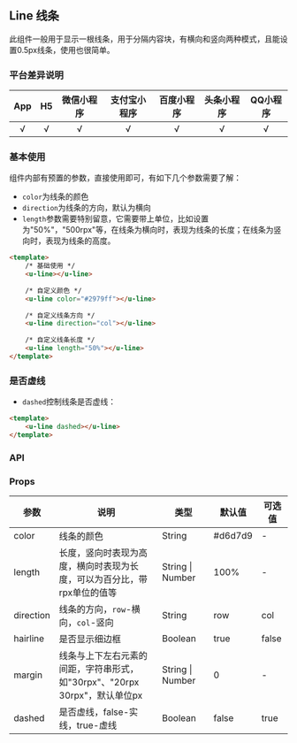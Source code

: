## Line 线条 <to-api/>

<demo-model url="/pages/componentsB/line/index"></demo-model>

此组件一般用于显示一根线条，用于分隔内容块，有横向和竖向两种模式，且能设置0.5px线条，使用也很简单。


### 平台差异说明

|App|H5|微信小程序|支付宝小程序|百度小程序|头条小程序|QQ小程序|
|:-:|:-:|:-:|:-:|:-:|:-:|:-:|
|√|√|√|√|√|√|√|

### 基本使用

组件内部有预置的参数，直接使用即可，有如下几个参数需要了解：

- `color`为线条的颜色
- `direction`为线条的方向，默认为横向
- `length`参数需要特别留意，它需要带上单位，比如设置为"50%"，"500rpx"等，在线条为横向时，表现为线条的长度；在线条为竖向时，表现为线条的高度。

```html
<template>
	/* 基础使用 */
	<u-line></u-line>
	
	/* 自定义颜色 */
	<u-line color="#2979ff"></u-line>
	
	/* 自定义线条方向 */
	<u-line direction="col"></u-line>
	
	/* 自定义线条长度 */
	<u-line length="50%"></u-line>
</template>
```


### 是否虚线 

- `dashed`控制线条是否虚线：

```html
<template>
	<u-line dashed></u-line>
</template>
```


### API

### Props

| 参数          | 说明            | 类型            | 默认值             |  可选值   |
|-------------  |---------------- |---------------|------------------ |-------- |
| color | 线条的颜色 | String | #d6d7d9 | - |
| length | 长度，竖向时表现为高度，横向时表现为长度，可以为百分比，带rpx单位的值等 | String \| Number | 100% | - |
| direction | 线条的方向，`row`-横向，`col`-竖向 | String | row | col |
| hairline | 是否显示细边框 | Boolean | true | false |
| margin | 线条与上下左右元素的间距，字符串形式，如"30rpx"、"20rpx 30rpx"，默认单位px | String \| Number  | 0 | - |
| dashed | 是否虚线，false-实线，true-虚线 | Boolean  | false | true |


<style scoped>
h3[id=props] + table thead tr th:nth-child(2){
	width: 37%;
}
</style>